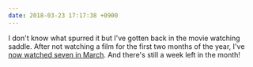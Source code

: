 ```yaml
---
date: 2018-03-23 17:17:38 +0900
---
```

I don't know what spurred it but I've gotten back in the movie watching saddle. After not watching a film for the first two months of the year, I've [now watched seven in March](https://letterboxd.com/pyrmont/films/diary/for/2018/03/). And there's still a week left in the month!

